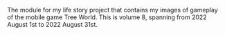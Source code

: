 The module for my life story project that contains my images of gameplay of the mobile game Tree World. This is volume 8, spanning from 2022 August 1st to 2022 August 31st.
